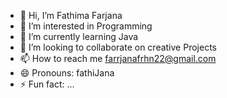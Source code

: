 - 👋 Hi, I’m Fathima Farjana
- 👀 I’m interested in Programming
- 🌱 I’m currently learning Java
- 💞️ I’m looking to collaborate on creative Projects
- 📫 How to reach me farrjanafrhn22@gmail.com
- 😄 Pronouns: fathiJana
- ⚡ Fun fact: ...

<!---
FathiJana/FathiJana is a ✨ special ✨ repository because its `README.md` (this file) appears on your GitHub profile.
You can click the Preview link to take a look at your changes.
--->
